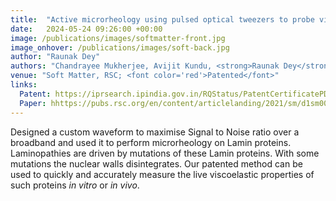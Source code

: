 ```yaml
---
title:  "Active microrheology using pulsed optical tweezers to probe viscoelasticity of lamin A"
date:   2024-05-24 09:26:00 +00:00
image: /publications/images/softmatter-front.jpg
image_onhover: /publications/images/soft-back.jpg
author: "Raunak Dey"
authors: "Chandrayee Mukherjee, Avijit Kundu, <strong>Raunak Dey</strong>, Ayan Banerjee, Kaushik Sengupta"
venue: "Soft Matter, RSC; <font color='red'>Patented</font>"
links:
  Patent: https://iprsearch.ipindia.gov.in/RQStatus/PatentCertificatePDF.aspx?AppNo=MjAyMjMxMDMwNTk0&FullPath=LVBhdGVudENlcnRpZmljYXRlMjQtMDUtMjAyNC5wZGY=
  Paper: hhttps://pubs.rsc.org/en/content/articlelanding/2021/sm/d1sm00293g
---
```

Designed a custom waveform to maximise Signal to Noise ratio over a broadband and used it to perform microrheology on Lamin proteins. Laminopathies are driven by mutations of these Lamin proteins. With some mutations the nuclear walls disintegrates. Our patented method can be used to quickly and accurately measure the live viscoelastic properties of such proteins <i>in vitro</i> or <i>in vivo</i>. 

